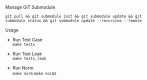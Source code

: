 Manage GIT Submodule

`git pull && git submodule init && git submodule update && git submodule status && git submodule update --recursive --remote`

Usage

- Run Test Case  
`make tests`

- Run Test Leak  
`make tests_leak`

- Run Norm  
`make norm` 
`make norm2`
